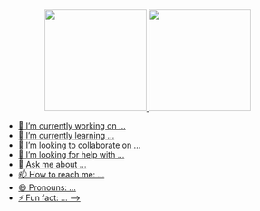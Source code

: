 ##
<div align="center">
  <a href="https://github.com/arauttho">
  <img height="180em" src="https://github-readme-stats.vercel.app/api?username=arauttho&show_icons=true&theme=algolia&include_all_commits=true&count_private=true"/>
  <img height="180em" src="https://github-readme-stats.vercel.app/api/top-langs/?username=arauttho&layout=compact&langs_count=7&theme=algolia"/>
</div>



- 🔭 I’m currently working on ...
- 🌱 I’m currently learning ...
- 👯 I’m looking to collaborate on ...
- 🤔 I’m looking for help with ...
- 💬 Ask me about ...
- 📫 How to reach me: ...
- 😄 Pronouns: ...
- ⚡ Fun fact: ...
-->
